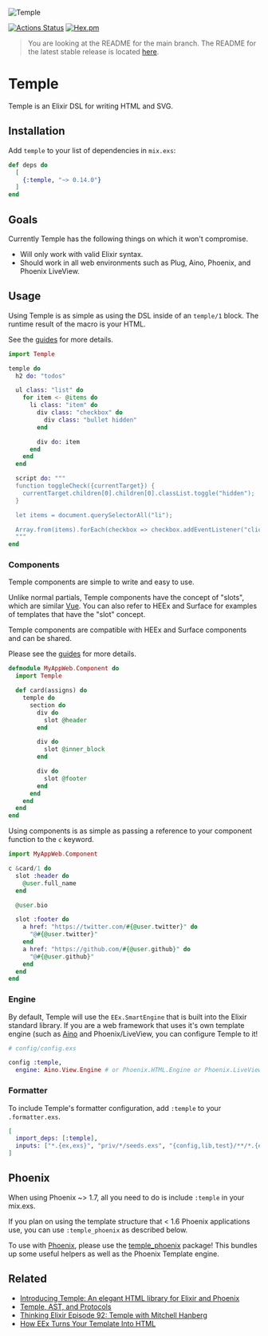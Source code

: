 ![Temple](temple-github-image.png)


[![Actions Status](https://github.com/mhanberg/temple/workflows/CI/badge.svg)](https://github.com/mhanberg/temple/actions)
[![Hex.pm](https://img.shields.io/hexpm/v/temple.svg)](https://hex.pm/packages/temple)

> You are looking at the README for the main branch. The README for the latest stable release is located [here](https://github.com/mhanberg/temple/tree/v0.11.0).

# Temple

Temple is an Elixir DSL for writing HTML and SVG.

## Installation

Add `temple` to your list of dependencies in `mix.exs`:

<!-- x-release-please-start-version -->
```elixir
def deps do
  [
    {:temple, "~> 0.14.0"}
  ]
end
```
<!-- x-release-please-end -->

## Goals

Currently Temple has the following things on which it won't compromise.

- Will only work with valid Elixir syntax.
- Should work in all web environments such as Plug, Aino, Phoenix, and Phoenix LiveView.

## Usage

Using Temple is as simple as using the DSL inside of an `temple/1` block. The runtime result of the macro is your HTML.

See the [guides](https://hexdocs.pm/temple/your-first-template.html) for more details.

```elixir
import Temple

temple do
  h2 do: "todos"

  ul class: "list" do
    for item <- @items do
      li class: "item" do
        div class: "checkbox" do
          div class: "bullet hidden"
        end

        div do: item
      end
    end
  end

  script do: """
  function toggleCheck({currentTarget}) {
    currentTarget.children[0].children[0].classList.toggle("hidden");
  }

  let items = document.querySelectorAll("li");

  Array.from(items).forEach(checkbox => checkbox.addEventListener("click", toggleCheck));
  """
end
```

### Components

Temple components are simple to write and easy to use.

Unlike normal partials, Temple components have the concept of "slots", which are similar [Vue](https://v3.vuejs.org/guide/component-slots.html#named-slots). You can also refer to HEEx and Surface for examples of templates that have the "slot" concept.

Temple components are compatible with HEEx and Surface components and can be shared.

Please see the [guides](https://hexdocs.pm/temple/components.html) for more details.

```elixir
defmodule MyAppWeb.Component do
  import Temple

  def card(assigns) do
    temple do
      section do
        div do
          slot @header
        end

        div do
          slot @inner_block
        end

        div do
          slot @footer
        end
      end
    end
  end
end
```

Using components is as simple as passing a reference to your component function to the `c` keyword.

```elixir
import MyAppWeb.Component

c &card/1 do
  slot :header do
    @user.full_name
  end

  @user.bio

  slot :footer do
    a href: "https://twitter.com/#{@user.twitter}" do
      "@#{@user.twitter}"
    end
    a href: "https://github.com/#{@user.github}" do
      "@#{@user.github}"
    end
  end
end
```

### Engine

By default, Temple will use the `EEx.SmartEngine` that is built into the Elixir standard library. If you are a web framework that uses it's own template engine (such as [Aino](https://github.com/oestrich/aino) and Phoenix/LiveView, you can configure Temple to it!

```elixir
# config/config.exs

config :temple,
  engine: Aino.View.Engine # or Phoenix.HTML.Engine or Phoenix.LiveView.Engine
```

### Formatter

To include Temple's formatter configuration, add `:temple` to your `.formatter.exs`.

```elixir
[
  import_deps: [:temple],
  inputs: ["*.{ex,exs}", "priv/*/seeds.exs", "{config,lib,test}/**/*.{ex,exs,lexs}"],
]
```

## Phoenix

When using Phoenix ~> 1.7, all you need to do is include `:temple` in your mix.exs.

If you plan on using the template structure that < 1.6 Phoenix applications use, you can use `:temple_phoenix` as described below.

To use with [Phoenix](https://github.com/phoenixframework/phoenix), please use the [temple_phoenix](https://github.com/mhanberg/temple_phoenix) package! This bundles up some useful helpers as well as the Phoenix Template engine.

## Related

- [Introducing Temple: An elegant HTML library for Elixir and Phoenix](https://www.mitchellhanberg.com/introducing-temple-an-elegant-html-library-for-elixir-and-phoenix/)
- [Temple, AST, and Protocols](https://www.mitchellhanberg.com/temple-ast-and-protocols/)
- [Thinking Elixir Episode 92: Temple with Mitchell Hanberg](https://podcast.thinkingelixir.com/92)
- [How EEx Turns Your Template Into HTML](https://www.mitchellhanberg.com/how-eex-turns-your-template-into-html/)
